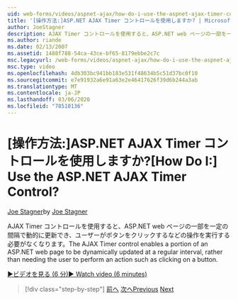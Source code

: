 ```yaml
---
uid: web-forms/videos/aspnet-ajax/how-do-i-use-the-aspnet-ajax-timer-control
title: '[操作方法:]ASP.NET AJAX Timer コントロールを使用しますか? | Microsoft Docs'
author: JoeStagner
description: AJAX Timer コントロールを使用すると、ASP.NET web ページの一部を一定の間隔で動的に更新できます。ユーザーが実行する必要はありません。
ms.author: riande
ms.date: 02/13/2007
ms.assetid: 1488f788-54ca-43ce-bf65-8179ebbe2c7c
msc.legacyurl: /web-forms/videos/aspnet-ajax/how-do-i-use-the-aspnet-ajax-timer-control
msc.type: video
ms.openlocfilehash: 4db303bc941bb183e531f48634b5c51d37bc0f10
ms.sourcegitcommit: e7e91932a6e91a63e2e46417626f39d6b244a3ab
ms.translationtype: MT
ms.contentlocale: ja-JP
ms.lasthandoff: 03/06/2020
ms.locfileid: "78510136"
---
```

# <a name="how-do-i-use-the-aspnet-ajax-timer-control"></a><span data-ttu-id="7ea36-104">[操作方法:]ASP.NET AJAX Timer コントロールを使用しますか?</span><span class="sxs-lookup"><span data-stu-id="7ea36-104">[How Do I:] Use the ASP.NET AJAX Timer Control?</span></span>

<span data-ttu-id="7ea36-105">[Joe Stagner](https://github.com/JoeStagner)</span><span class="sxs-lookup"><span data-stu-id="7ea36-105">by [Joe Stagner](https://github.com/JoeStagner)</span></span>

<span data-ttu-id="7ea36-106">AJAX Timer コントロールを使用すると、ASP.NET web ページの一部を一定の間隔で動的に更新でき、ユーザーがボタンをクリックするなどの操作を実行する必要がなくなります。</span><span class="sxs-lookup"><span data-stu-id="7ea36-106">The AJAX Timer control enables a portion of an ASP.NET web page to be dynamically updated at a regular interval, rather than needing the user to perform an action such as clicking on a button.</span></span>

[<span data-ttu-id="7ea36-107">&#9654;ビデオを見る (6 分)</span><span class="sxs-lookup"><span data-stu-id="7ea36-107">&#9654; Watch video (6 minutes)</span></span>](https://channel9.msdn.com/Blogs/ASP-NET-Site-Videos/how-do-i-use-the-aspnet-ajax-timer-control)

> [!div class="step-by-step"]
> <span data-ttu-id="7ea36-108">[前へ](how-do-i-use-the-aspnet-ajax-roundedcorners-extender.md)
> [次へ](how-do-i-implement-the-predictive-fetch-pattern-for-ajax.md)</span><span class="sxs-lookup"><span data-stu-id="7ea36-108">[Previous](how-do-i-use-the-aspnet-ajax-roundedcorners-extender.md)
[Next](how-do-i-implement-the-predictive-fetch-pattern-for-ajax.md)</span></span>
